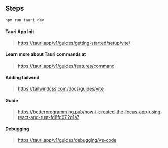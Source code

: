 ## Steps

```bash
npm run tauri dev
```

#### Tauri App Init 
> https://tauri.app/v1/guides/getting-started/setup/vite/

#### Learn more about Tauri commands at 
> https://tauri.app/v1/guides/features/command

#### Adding tailwind
> https://tailwindcss.com/docs/guides/vite

#### Guide
> https://betterprogramming.pub/how-i-created-the-focus-app-using-react-and-rust-fd8fd072d1a7


#### Debugging
> https://tauri.app/v1/guides/debugging/vs-code